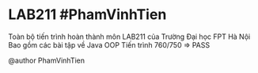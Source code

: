 # LAB211 #PhamVinhTien

Toàn bộ tiến trình hoàn thành môn LAB211 của Trường Đại học FPT Hà Nội
Bao gồm các bài tập về Java OOP
Tiến trình 760/750  => PASS

@author PhamVinhTien
